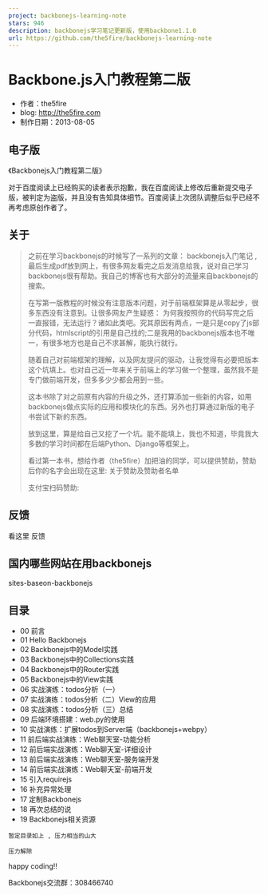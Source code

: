 ```yaml
---
project: backbonejs-learning-note
stars: 946
description: backbonejs学习笔记更新版，使用backbone1.1.0
url: https://github.com/the5fire/backbonejs-learning-note
---
```


Backbone.js入门教程第二版
==================

-   作者：the5fire
-   blog: http://the5fire.com
-   制作日期：2013-08-05

电子版
---

《Backbonejs入门教程第二版》

对于百度阅读上已经购买的读者表示抱歉，我在百度阅读上修改后重新提交电子版，被判定为盗版，并且没有告知具体细节。百度阅读上次团队调整后似乎已经不再考虑原创作者了。

关于
--

> 之前在学习backbonejs的时候写了一系列的文章： backbonejs入门笔记 ,最后生成pdf放到网上，有很多网友看完之后发消息给我，说对自己学习backbonejs很有帮助。我自己的博客也有大部分的流量来自backbonejs的搜索。
> 
> 在写第一版教程的时候没有注意版本问题，对于前端框架算是从零起步，很多东西没有注意到。让很多网友产生疑惑： 为何我按照你的代码写完之后一直报错，无法运行？诸如此类吧。究其原因有两点，一是只是copy了js部分代码，htmlscript的引用是自己找的;二是我用的backbonejs版本也不唯一，有很多地方也是自己不求甚解，能执行就行。
> 
> 随着自己对前端框架的理解，以及网友提问的驱动，让我觉得有必要把版本这个坑填上。也对自己近一年来关于前端上的学习做一个整理，虽然我不是专门做前端开发，但多多少少都会用到一些。
> 
> 这本书除了对之前原有内容的升级之外，还打算添加一些新的内容，如用backbonejs做点实际的应用和模块化的东西。另外也打算通过新版的电子书尝试下新的东西。
> 
> 放到这里，算是给自己又挖了一个坑。能不能填上，我也不知道，毕竟我大多数的学习时间都在后端Python、Django等框架上。
> 
> 看过第一本书，想给作者（the5fire）加把油的同学，可以提供赞助，赞助后你的名字会出现在这里: 关于赞助及赞助者名单
> 
> 支付宝扫码赞助:

反馈
--

看这里 反馈

国内哪些网站在用backbonejs
------------------

sites-baseon-backbonejs

目录
--

-   00 前言
-   01 Hello Backbonejs
-   02 Backbonejs中的Model实践
-   03 Backbonejs中的Collections实践
-   04 Backbonejs中的Router实践
-   05 Backbonejs中的View实践
-   06 实战演练：todos分析（一）
-   07 实战演练：todos分析（二）View的应用
-   08 实战演练：todos分析（三）总结
-   09 后端环境搭建：web.py的使用
-   10 实战演练：扩展todos到Server端（backbonejs+webpy）
-   11 前后端实战演练：Web聊天室-功能分析
-   12 前后端实战演练：Web聊天室-详细设计
-   13 前后端实战演练：Web聊天室-服务端开发
-   14 前后端实战演练：Web聊天室-前端开发
-   15 引入requirejs
-   16 补充异常处理
-   17 定制Backbonejs
-   18 再次总结的说
-   19 Backbonejs相关资源

`暂定目录如上 , 压力相当的山大`

`压力解除`

happy coding!!

Backbonejs交流群：308466740
